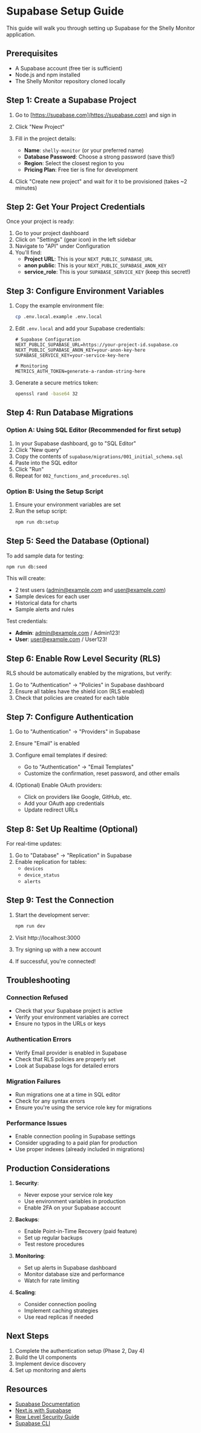 # Supabase Setup Guide

This guide will walk you through setting up Supabase for the Shelly Monitor application.

## Prerequisites

- A Supabase account (free tier is sufficient)
- Node.js and npm installed
- The Shelly Monitor repository cloned locally

## Step 1: Create a Supabase Project

1. Go to [https://supabase.com](https://supabase.com) and sign in
2. Click "New Project" 
3. Fill in the project details:
   - **Name**: `shelly-monitor` (or your preferred name)
   - **Database Password**: Choose a strong password (save this!)
   - **Region**: Select the closest region to you
   - **Pricing Plan**: Free tier is fine for development

4. Click "Create new project" and wait for it to be provisioned (takes ~2 minutes)

## Step 2: Get Your Project Credentials

Once your project is ready:

1. Go to your project dashboard
2. Click on "Settings" (gear icon) in the left sidebar
3. Navigate to "API" under Configuration
4. You'll find:
   - **Project URL**: This is your `NEXT_PUBLIC_SUPABASE_URL`
   - **anon public**: This is your `NEXT_PUBLIC_SUPABASE_ANON_KEY`
   - **service_role**: This is your `SUPABASE_SERVICE_KEY` (keep this secret!)

## Step 3: Configure Environment Variables

1. Copy the example environment file:
   ```bash
   cp .env.local.example .env.local
   ```

2. Edit `.env.local` and add your Supabase credentials:
   ```env
   # Supabase Configuration
   NEXT_PUBLIC_SUPABASE_URL=https://your-project-id.supabase.co
   NEXT_PUBLIC_SUPABASE_ANON_KEY=your-anon-key-here
   SUPABASE_SERVICE_KEY=your-service-key-here
   
   # Monitoring
   METRICS_AUTH_TOKEN=generate-a-random-string-here
   ```

3. Generate a secure metrics token:
   ```bash
   openssl rand -base64 32
   ```

## Step 4: Run Database Migrations

### Option A: Using SQL Editor (Recommended for first setup)

1. In your Supabase dashboard, go to "SQL Editor"
2. Click "New query"
3. Copy the contents of `supabase/migrations/001_initial_schema.sql`
4. Paste into the SQL editor
5. Click "Run" 
6. Repeat for `002_functions_and_procedures.sql`

### Option B: Using the Setup Script

1. Ensure your environment variables are set
2. Run the setup script:
   ```bash
   npm run db:setup
   ```

## Step 5: Seed the Database (Optional)

To add sample data for testing:

```bash
npm run db:seed
```

This will create:
- 2 test users (admin@example.com and user@example.com)
- Sample devices for each user
- Historical data for charts
- Sample alerts and rules

Test credentials:
- **Admin**: admin@example.com / Admin123!
- **User**: user@example.com / User123!

## Step 6: Enable Row Level Security (RLS)

RLS should be automatically enabled by the migrations, but verify:

1. Go to "Authentication" → "Policies" in Supabase dashboard
2. Ensure all tables have the shield icon (RLS enabled)
3. Check that policies are created for each table

## Step 7: Configure Authentication

1. Go to "Authentication" → "Providers" in Supabase
2. Ensure "Email" is enabled
3. Configure email templates if desired:
   - Go to "Authentication" → "Email Templates"
   - Customize the confirmation, reset password, and other emails

4. (Optional) Enable OAuth providers:
   - Click on providers like Google, GitHub, etc.
   - Add your OAuth app credentials
   - Update redirect URLs

## Step 8: Set Up Realtime (Optional)

For real-time updates:

1. Go to "Database" → "Replication" in Supabase
2. Enable replication for tables:
   - `devices`
   - `device_status`
   - `alerts`

## Step 9: Test the Connection

1. Start the development server:
   ```bash
   npm run dev
   ```

2. Visit http://localhost:3000
3. Try signing up with a new account
4. If successful, you're connected!

## Troubleshooting

### Connection Refused
- Check that your Supabase project is active
- Verify your environment variables are correct
- Ensure no typos in the URLs or keys

### Authentication Errors
- Verify Email provider is enabled in Supabase
- Check that RLS policies are properly set
- Look at Supabase logs for detailed errors

### Migration Failures
- Run migrations one at a time in SQL editor
- Check for any syntax errors
- Ensure you're using the service role key for migrations

### Performance Issues
- Enable connection pooling in Supabase settings
- Consider upgrading to a paid plan for production
- Use proper indexes (already included in migrations)

## Production Considerations

1. **Security**:
   - Never expose your service role key
   - Use environment variables in production
   - Enable 2FA on your Supabase account

2. **Backups**:
   - Enable Point-in-Time Recovery (paid feature)
   - Set up regular backups
   - Test restore procedures

3. **Monitoring**:
   - Set up alerts in Supabase dashboard
   - Monitor database size and performance
   - Watch for rate limiting

4. **Scaling**:
   - Consider connection pooling
   - Implement caching strategies
   - Use read replicas if needed

## Next Steps

1. Complete the authentication setup (Phase 2, Day 4)
2. Build the UI components
3. Implement device discovery
4. Set up monitoring and alerts

## Resources

- [Supabase Documentation](https://supabase.com/docs)
- [Next.js with Supabase](https://supabase.com/docs/guides/getting-started/tutorials/with-nextjs)
- [Row Level Security Guide](https://supabase.com/docs/guides/auth/row-level-security)
- [Supabase CLI](https://supabase.com/docs/guides/cli)